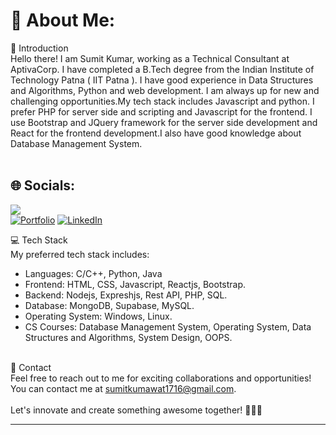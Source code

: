 # 💫 About Me:
👋 Introduction<br>Hello there! I am Sumit Kumar, working as a Technical Consultant at AptivaCorp. I have completed a B.Tech degree from the Indian Institute of Technology Patna ( IIT Patna ). I have good experience in Data Structures and Algorithms, Python and web development. I am always up for new and challenging opportunities.My tech stack includes Javascript and python. I prefer PHP for server side and scripting and Javascript for the frontend. I use Bootstrap and JQuery framework for the server side development and React for the frontend development.I also have good knowledge about Database Management System.<br><br>

## 🌐 Socials:
[![](https://visitcount.itsvg.in/api?id=TAbhay&label=Profile%20Views&color=0&icon=0&pretty=false)](https://visitcount.itsvg.in) <br>
[![Portfolio](https://img.shields.io/badge/Portfolio-8A2BE2)](https://sumit-me.github.io/) 
[![LinkedIn](https://img.shields.io/badge/LinkedIn-%230077B5.svg?logo=linkedin&logoColor=white)](https://www.linkedin.com/in/sumit-kumar-634304209/) 

💻 Tech Stack<br>My preferred tech stack includes:<br>
* Languages: C/C++, Python, Java <br>
* Frontend: HTML, CSS, Javascript, Reactjs, Bootstrap. <br>
* Backend: Nodejs, Expreshjs, Rest API, PHP, SQL.<br>
* Database: MongoDB, Supabase, MySQL. <br>
* Operating System: Windows, Linux.<br>
* CS Courses:  Database Management System, Operating System, Data Structures and Algorithms, System Design, OOPS. <br> <br>

📧 Contact<br>Feel free to reach out to me for exciting collaborations and opportunities! <br>You can contact me at sumitkumawat1716@gmail.com.<br><br>Let's innovate and create something awesome together! 👨‍💻🌟

---


<!-- Proudly created with GPRM ( https://gprm.itsvg.in ) -->
